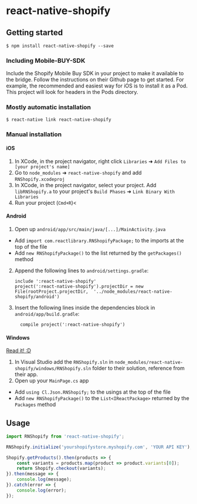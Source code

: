 
# react-native-shopify

## Getting started

`$ npm install react-native-shopify --save`

### Including Mobile-BUY-SDK

Include the Shopify Mobile Buy SDK in your project to make it available to the bridge. 
Follow the instructions on their Github page to get started. For example, 
the recommended and easiest way for iOS is to install it as a Pod. This project will look 
for headers in the Pods directory. 

### Mostly automatic installation

`$ react-native link react-native-shopify`

### Manual installation


#### iOS

1. In XCode, in the project navigator, right click `Libraries` ➜ `Add Files to [your project's name]`
2. Go to `node_modules` ➜ `react-native-shopify` and add `RNShopify.xcodeproj`
3. In XCode, in the project navigator, select your project. Add `libRNShopify.a` to your project's `Build Phases` ➜ `Link Binary With Libraries`
4. Run your project (`Cmd+R`)<

#### Android

1. Open up `android/app/src/main/java/[...]/MainActivity.java`
  - Add `import com.reactlibrary.RNShopifyPackage;` to the imports at the top of the file
  - Add `new RNShopifyPackage()` to the list returned by the `getPackages()` method
2. Append the following lines to `android/settings.gradle`:
  	```
  	include ':react-native-shopify'
  	project(':react-native-shopify').projectDir = new File(rootProject.projectDir, 	'../node_modules/react-native-shopify/android')
  	```
3. Insert the following lines inside the dependencies block in `android/app/build.gradle`:
  	```
      compile project(':react-native-shopify')
  	```

#### Windows
[Read it! :D](https://github.com/ReactWindows/react-native)

1. In Visual Studio add the `RNShopify.sln` in `node_modules/react-native-shopify/windows/RNShopify.sln` folder to their solution, reference from their app.
2. Open up your `MainPage.cs` app
  - Add `using Cl.Json.RNShopify;` to the usings at the top of the file
  - Add `new RNShopifyPackage()` to the `List<IReactPackage>` returned by the `Packages` method


## Usage
```javascript
import RNShopify from 'react-native-shopify';

RNShopify.initialize('yourshopifystore.myshopify.com', 'YOUR API KEY');

Shopify.getProducts().then(products => {
	const variants = products.map(product => product.variants[0]);
	return Shopify.checkout(variants);
}).then(message => {
	console.log(message);
}).catch(error => {
	console.log(error);
});
```
  
